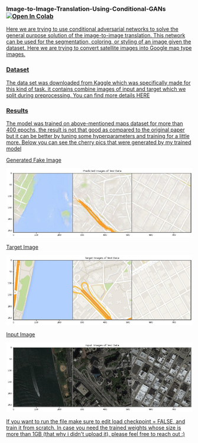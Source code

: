 <h3> Image-to-Image-Translation-Using-Conditional-GANs <a href= "https://colab.research.google.com/github/shahkarKhan24/Image-to-Image-Translation-Using-Conditional-GANs/blob/main/Image_to_Image_Translation.ipynb?authuser=1">   <img src="https://colab.research.google.com/assets/colab-badge.svg" width="150" alt="Open In Colab"/>
</h3>

<p>Here we are trying to use conditional adversarial networks to solve the general purpose solution of the image-to-image translation. This network can be used for the segmentation, coloring, or styling of an image given the dataset. Here we are trying to convert satellite images into Google map type images.</p>
<h3> Dataset </h3>
<p>The data set was downloaded from Kaggle which was specifically made for this kind of task. it contains combine images of input and target which we split during preprocessing. You can find more details <a href="https://www.kaggle.com/datasets/vikramtiwari/pix2pix-dataset"> HERE </p>

<h3>Results</h3>
<p>The model was trained on above-mentioned maps dataset for more than 400 epochs, the result is not that good as compared to the original paper but it can be better by tuning some hyperparameters and training for a little more. Below you can see the cherry pics that were generated by my trained model</p>

<div>
  <p>Generated Fake Image</p>
<img src="https://raw.githubusercontent.com/shahkarKhan24/Image-to-Image-Translation-Using-Conditional-GANs/main/Images/Generated_Fake.png" width="700" alt="Generated images"/>
</div>

<div>
  <p>Target Image</p>
<img src="https://raw.githubusercontent.com/shahkarKhan24/Image-to-Image-Translation-Using-Conditional-GANs/main/Images/Target.png" width="700" alt="Generated images"/>
</div>

<div>
  <p>Input Image</p>
<img src="https://github.com/shahkarKhan24/Image-to-Image-Translation-Using-Conditional-GANs/blob/main/Images/Input.png?raw=true" width="700" alt="Generated images"/>
</div>


<p>If you want to run the file make sure to edit load checkpoint = FALSE, and train it from scratch. In case you need the trained weights whose size is more than 1GB (that why i didn't upload it), please feel free to reach out :)</p>
